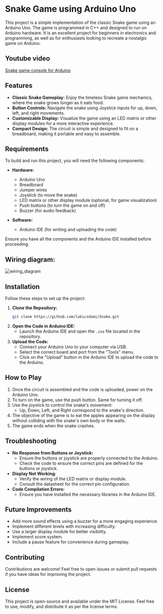 # Snake Game using Arduino Uno

This project is a simple implementation of the classic Snake game using an Arduino Uno. The game is programmed in C++ and designed to run on Arduino hardware. It is an excellent project for beginners in electronics and programming, as well as for enthusiasts looking to recreate a nostalgic game on Arduino.

## Youtube video
[Snake game console for Arduino](https://www.youtube.com/watch?v=QkUwiWnua5w)

## Features

- **Classic Snake Gameplay:** Enjoy the timeless Snake game mechanics, where the snake grows longer as it eats food.
- **Button Controls:** Navigate the snake using Joystick inputs for up, down, left, and right movements.
- **Customizable Display:** Visualize the game using an LED matrix or other display modules for a more interactive experience.
- **Compact Design:** The circuit is simple and designed to fit on a breadboard, making it portable and easy to assemble.

## Requirements

To build and run this project, you will need the following components:

- **Hardware:**
  - Arduino Uno
  - Breadboard
  - Jumper wires
  - Joystick (to move the snake)
  - LED matrix or other display module (optional, for game visualization)
  - Push buttons (to turn the game on and off)
  - Buzzer (for audio feedback)

- **Software:**
  - Arduino IDE (for writing and uploading the code)

Ensure you have all the components and the Arduino IDE installed before proceeding.

## Wiring diagram:
![wiring_diagram](https://github.com/user-attachments/assets/6b1227a5-8a61-47e0-9f84-a24511b1e269)


## Installation

Follow these steps to set up the project:

1. **Clone the Repository:**
   ```bash
   git clone https://github.com/lakicsdomi/Snake.git
   ```
2. **Open the Code in Arduino IDE:**
   - Launch the Arduino IDE and open the `.ino` file located in the repository.
3. **Upload the Code:**
   - Connect your Arduino Uno to your computer via USB.
   - Select the correct board and port from the "Tools" menu.
   - Click on the "Upload" button in the Arduino IDE to upload the code to the Arduino.

## How to Play

1. Once the circuit is assembled and the code is uploaded, power on the Arduino Uno.
2. To turn on the game, use the push button. Same for turning it off.
3. Use the joystick to control the snake's movement:
   - Up, Down, Left, and Right correspond to the snake's direction.
4. The objective of the game is to eat the apples appearing on the display without colliding with the snake's own body or the walls.
5. The game ends when the snake crashes.

## Troubleshooting

- **No Response from Buttons or Joystick:** 
  - Ensure the buttons or joystick are properly connected to the Arduino.
  - Check the code to ensure the correct pins are defined for the buttons or joystick. 
- **Display Not Working:**
  - Verify the wiring of the LED matrix or display module.
  - Consult the datasheet for the correct pin configuration.
- **Code Compilation Errors:**
  - Ensure you have installed the necessary libraries in the Arduino IDE.

## Future Improvements

- Add more sound effects using a buzzer for a more engaging experience.
- Implement different levels with increasing difficulty.
- Use a larger display module for better visibility.
- Implement score system.
- Include a pause feature for convenience during gameplay.

## Contributing

Contributions are welcome! Feel free to open issues or submit pull requests if you have ideas for improving the project.

## License

This project is open-source and available under the MIT License. Feel free to use, modify, and distribute it as per the license terms.
